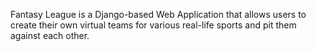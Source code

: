 Fantasy League is a Django-based Web Application that allows users to create their own virtual teams for various real-life sports and pit them against each other.
